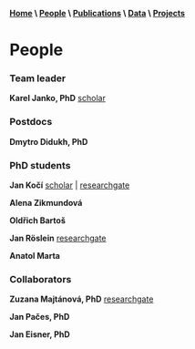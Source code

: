 **[Home](index.html) \ [People](people.html) \ [Publications](publications.html) \ [Data](data.html) \ [Projects](projects.html)**

# People
### Team leader
**Karel Janko, PhD**
[scholar](https://scholar.google.com/citations?user=azHnMBgAAAAJ&hl=en&oi=ao)

### Postdocs
**Dmytro Didukh, PhD**

### PhD students
**Jan Kočí**
[scholar](https://scholar.google.com/citations?user=T-A4CwMAAAAJ&hl=en&oi=sra) | [researchgate](https://www.researchgate.net/profile/Jan_Koci2)

**Alena Zikmundová**

**Oldřich Bartoš**

**Jan Röslein**
[researchgate](https://www.researchgate.net/profile/Jan_Roeslein)

**Anatol Marta**

### Collaborators
**Zuzana Majtánová, PhD** [researchgate](https://www.researchgate.net/profile/Zuzana_Majtanova)

**Jan Pačes, PhD**

**Jan Eisner, PhD**
